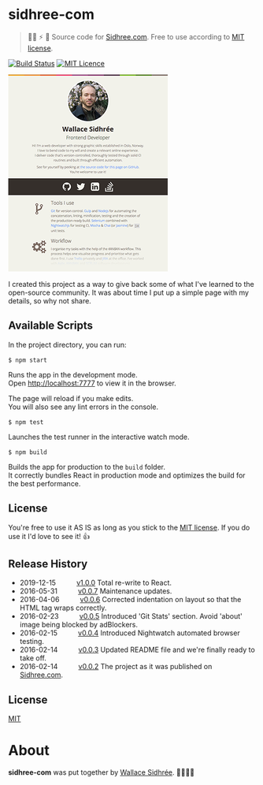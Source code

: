 # sidhree-com

> 👨‍💻 ⚡ 🎸 Source code for [Sidhree.com][1]. Free to use according to [MIT license](LICENSE).

[![Build Status](https://travis-ci.com/dreamyguy/sidhree-com.svg?branch=master)](https://travis-ci.com/dreamyguy/sidhree-com) [![MIT Licence](https://img.shields.io/badge/license-MIT-blue.svg)](https://github.com/dreamyguy/sidhree-com/blob/master/LICENSE)

![Sidhree.com](https://raw.githubusercontent.com/dreamyguy/sidhree-com/master/src/img/do-not-compile/sidhree-com-github.png "Sidhree.com as just after release v0.0.2")

I created this project as a way to give back some of what I've learned to the open-source community. It was about time I put up a simple page with my details, so why not share.

## Available Scripts

In the project directory, you can run:

```shell
$ npm start
```

Runs the app in the development mode.<br />
Open [http://localhost:7777](http://localhost:7777) to view it in the browser.

The page will reload if you make edits.<br />
You will also see any lint errors in the console.

```shell
$ npm test
```

Launches the test runner in the interactive watch mode.

```shell
$ npm build
```

Builds the app for production to the `build` folder.<br />
It correctly bundles React in production mode and optimizes the build for the best performance.

## License

You're free to use it AS IS as long as you stick to the [MIT license](LICENSE). If you do use it I'd love to see it! :thumbsup:

## Release History

- 2019-12-15   [v1.0.0](https://github.com/dreamyguy/sidhree-com/tree/v1-0-0) Total re-write to React.
- 2016-05-31   [v0.0.7](https://github.com/dreamyguy/sidhree-com/tree/v0.0.7) Maintenance updates.
- 2016-04-06   [v0.0.6](https://github.com/dreamyguy/sidhree-com/tree/v0.0.6) Corrected indentation on layout so that the HTML tag wraps correctly.
- 2016-02-23   [v0.0.5](https://github.com/dreamyguy/sidhree-com/tree/v0.0.5) Introduced 'Git Stats' section. Avoid 'about' image being blocked by adBlockers.
- 2016-02-15   [v0.0.4](https://github.com/dreamyguy/sidhree-com/tree/v0.0.4) Introduced Nightwatch automated browser testing.
- 2016-02-14   [v0.0.3](https://github.com/dreamyguy/sidhree-com/tree/v0.0.3) Updated README file and we're finally ready to take off.
- 2016-02-14   [v0.0.2](https://github.com/dreamyguy/sidhree-com/tree/v0.0.2) The project as it was published on [Sidhree.com][1].

## License

[MIT](LICENSE)

# About

**sidhree-com** was put together by [Wallace Sidhrée][1]. 👨‍💻🇳🇴

[1]: http://sidhree.com/
